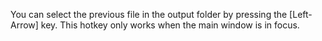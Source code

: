 You can select the previous file in the output folder by pressing the [Left-Arrow] key.
This hotkey only works when the main window is in focus.